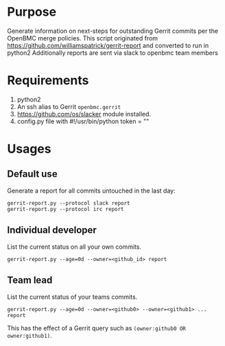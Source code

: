 # Purpose

Generate information on next-steps for outstanding Gerrit commits per
the OpenBMC merge policies.
This script originated from
https://github.com/williamspatrick/gerrit-report
and converted to run in python2 
Additionally reports are sent via slack to openbmc team members

# Requirements

1. python2
2. An ssh alias to Gerrit `openbmc.gerrit`
3. https://github.com/os/slacker module installed. 
4. config.py file with 
    #!/usr/bin/python
    token = "<insert slack token here>"

# Usages

## Default use

Generate a report for all commits untouched in the last day:

```
gerrit-report.py --protocol slack report
gerrit-report.py --protocol irc report
```

## Individual developer

List the current status on all your own commits.

```gerrit-report.py --age=0d --owner=<github_id> report```

## Team lead

List the current status of your teams commits.

```gerrit-report.py --age=0d --owner=<github0> --owner=<github1> ... report```

This has the effect of a Gerrit query such as
`(owner:github0 OR owner:github1)`.

